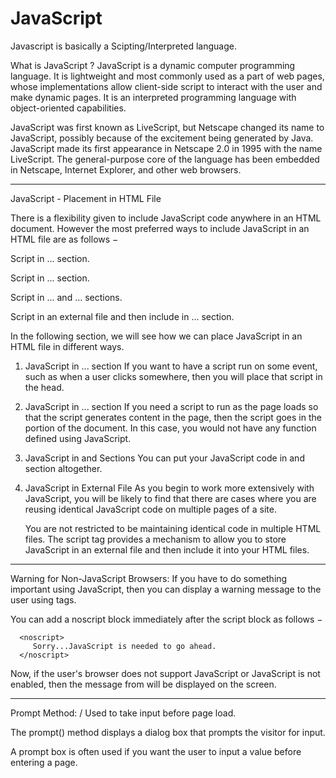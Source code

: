 # JavaScript 
Javascript is basically a Scipting/Interpreted language.


What is JavaScript ?
JavaScript is a dynamic computer programming language. It is lightweight and most commonly used as a part of web pages, 
whose implementations allow client-side script to interact with the user and make dynamic pages. It is an interpreted 
programming language with object-oriented capabilities.

JavaScript was first known as LiveScript, but Netscape changed its name to JavaScript, possibly because of the excitement 
being generated by Java. JavaScript made its first appearance in Netscape 2.0 in 1995 with the name LiveScript. 
The general-purpose core of the language has been embedded in Netscape, Internet Explorer, and other web browsers.


----------------------------------------------------------------------------------------------------------------------------------------------------
JavaScript - Placement in HTML File

There is a flexibility given to include JavaScript code anywhere in an HTML document. However the most preferred ways to 
include JavaScript in an HTML file are as follows −

Script in <head>...</head> section.

Script in <body>...</body> section.

Script in <body>...</body> and <head>...</head> sections.

Script in an external file and then include in <head>...</head> section.

In the following section, we will see how we can place JavaScript in an HTML file in different ways.

1) JavaScript in <head>...</head> section
	If you want to have a script run on some event, such as when a user clicks somewhere, then you will place that script 
	in the head.


2) JavaScript in <body>...</body> section
	If you need a script to run as the page loads so that the script generates content in the page, then the script goes 
	in the <body> portion of the document. In this case, you would not have any function defined using JavaScript. 



3) JavaScript in <body> and <head> Sections
	You can put your JavaScript code in <head> and <body> section altogether.

4) JavaScript in External File
	As you begin to work more extensively with JavaScript, you will be likely to find that there are cases where you 
	are reusing identical JavaScript code on multiple pages of a site.

	You are not restricted to be maintaining identical code in multiple HTML files. The script tag provides a mechanism 
	to allow you to store JavaScript in an external file and then include it into your HTML files.


------------------------------------------------------------------------------------------------------------------------------------------------------

Warning for Non-JavaScript Browsers: 
If you have to do something important using JavaScript, then you can display a warning message to the user using <noscript> tags.

You can add a noscript block immediately after the script block as follows −

<html>
   <body>
      <script language = "javascript" type = "text/javascript">
         <!--
            document.write("Hello World!")
         //-->
      </script>
      
      <noscript>
         Sorry...JavaScript is needed to go ahead.
      </noscript>      
   </body>
</html>
	Now, if the user's browser does not support JavaScript or JavaScript is not enabled, then the message from </noscript> will be 
	displayed on the screen.



----------------------------------------------------------------------------------------------------------------------------------------------------
Prompt Method: / Used to take input before page load.

The prompt() method displays a dialog box that prompts the visitor for input.

A prompt box is often used if you want the user to input a value before entering a page.



